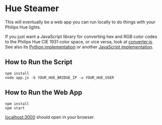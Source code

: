 # Hue Steamer

This will eventually be a web app you can run locally to do things with your
Philips Hue lights.

If you just want a JavaScript library for converting hex and RGB color codes to
the Philips Hue CIE 1931 color space, or vice versa, look at
[converter.js](converter.js). See also its
[Python implementation](https://github.com/benknight/hue-python-rgb-converter/blob/master/rgb_cie.py)
or another
[JavaScript implementation](https://github.com/bjohnso5/hue-hacking/blob/master/src/colors.js).

## How to Run the Script

    npm install
    node app.js -b YOUR_HUE_BRIDGE_IP -u YOUR_HUE_USER

## How to Run the Web App

    npm install
    npm start

[localhost:3000](http://localhost:3000/) should open in your browser.

